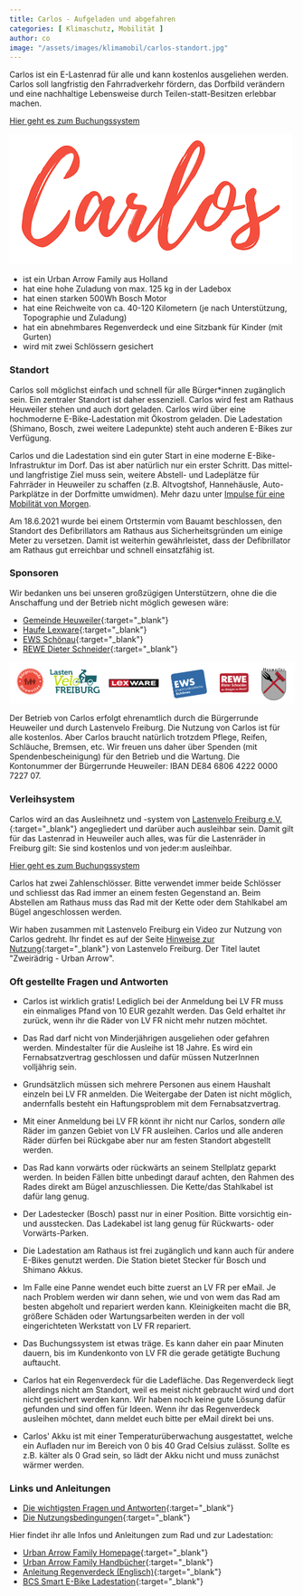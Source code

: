 ```yaml
---
title: Carlos - Aufgeladen und abgefahren
categories: [ Klimaschutz, Mobilität ]
author: co
image: "/assets/images/klimamobil/carlos-standort.jpg"
---
```

Carlos ist ein E-Lastenrad für alle und kann kostenlos ausgeliehen werden. Carlos soll langfristig den Fahrradverkehr fördern, das Dorfbild verändern und eine nachhaltige Lebensweise durch Teilen-statt-Besitzen erlebbar machen.

<a class="btn btn-success" href="https://www.lastenvelofreiburg.de/ausleihen-lastenvelo-21/" role="button" target="_blank">Hier geht es zum Buchungssystem</a>

![Carlos](/assets/images/klimamobil/carlos.png "Carlos")

- ist ein Urban Arrow Family aus Holland
- hat eine hohe Zuladung von max. 125 kg in der Ladebox
- hat einen starken 500Wh Bosch Motor
- hat eine Reichweite von ca. 40-120 Kilometern (je nach Unterstützung, Topographie und Zuladung)
- hat ein abnehmbares Regenverdeck und eine Sitzbank für Kinder (mit Gurten)
- wird mit zwei Schlössern gesichert

### Standort

Carlos soll möglichst einfach und schnell für alle Bürger*innen zugänglich sein. Ein zentraler Standort ist daher essenziell. Carlos wird fest am Rathaus Heuweiler stehen und auch dort geladen. Carlos wird über eine hochmoderne E-Bike-Ladestation mit Ökostrom geladen. Die Ladestation (Shimano, Bosch, zwei weitere Ladepunkte) steht auch anderen E-Bikes zur Verfügung.

Carlos und die Ladestation sind ein guter Start in eine moderne E-Bike-Infrastruktur im Dorf. Das ist aber natürlich nur ein erster Schritt. Das mittel- und langfristige Ziel muss sein, weitere Abstell- und Ladeplätze für Fahrräder in Heuweiler zu schaffen (z.B. Altvogtshof, Hannehäusle, Auto-Parkplätze in der Dorfmitte umwidmen). Mehr dazu unter [Impulse für eine Mobilität von Morgen](/heuweiler-bewegt-sich).

Am 18.6.2021 wurde bei einem Ortstermin vom Bauamt beschlossen, den Standort des Defibrillators am Rathaus aus Sicherheitsgründen um einige Meter zu versetzen. Damit ist weiterhin gewährleistet, dass der Defibrillator am Rathaus gut erreichbar und schnell einsatzfähig ist. 

### Sponsoren

Wir bedanken uns bei unseren großzügigen Unterstützern, ohne die die Anschaffung und der Betrieb nicht möglich gewesen wäre:

- [Gemeinde Heuweiler](https://www.heuweiler.de){:target="_blank"}
- [Haufe Lexware](https://www.lexware.de/){:target="_blank"}
- [EWS Schönau](https://www.ews-schoenau.de/){:target="_blank"}
- [REWE Dieter Schneider](https://rewe-dieter-schneider.de/){:target="_blank"}

![Carlos Sponsoren](/assets/images/klimamobil/carlos-sponsoren.png "Carlos Sonsoren")

Der Betrieb von Carlos erfolgt ehrenamtlich durch die Bürgerrunde Heuweiler und durch Lastenvelo Freiburg.
Die Nutzung von Carlos ist für alle kostenlos. Aber Carlos braucht natürlich trotzdem Pflege, Reifen, Schläuche, Bremsen, etc. Wir freuen uns daher über Spenden (mit Spendenbescheinigung) für den Betrieb und die Wartung. Die Kontonummer der Bürgerrunde Heuweiler: IBAN DE84 6806 4222 0000 7227 07.

### Verleihsystem

Carlos wird an das Ausleihnetz und -system von [Lastenvelo Freiburg e.V.](https://www.lastenvelofreiburg.de/){:target="_blank"} angegliedert und darüber auch ausleihbar sein. Damit gilt für das Lastenrad in Heuweiler auch alles, was für die Lastenräder in Freiburg gilt: Sie sind kostenlos und von jeder:m ausleihbar. 

<a class="btn btn-success" href="https://www.lastenvelofreiburg.de/ausleihen-lastenvelo-21/" role="button" target="_blank">Hier geht es zum Buchungssystem</a>

Carlos hat zwei Zahlenschlösser. Bitte verwendet immer beide Schlösser und schliesst das Rad immer an einem festen Gegenstand an. Beim Abstellen am Rathaus muss das Rad mit der Kette oder dem Stahlkabel am Bügel angeschlossen werden. 

Wir haben zusammen mit Lastenvelo Freiburg ein Video zur Nutzung von Carlos gedreht. Ihr findet es auf der Seite [Hinweise zur Nutzung](https://www.lastenvelofreiburg.de/hinweise-zur-nutzung/){:target="_blank"} von Lastenvelo Freiburg. Der Titel lautet "Zweirädrig - Urban Arrow".

### Oft gestellte Fragen und Antworten

- Carlos ist wirklich gratis! Lediglich bei der Anmeldung bei LV FR muss ein einmaliges Pfand von 10 EUR gezahlt werden. Das Geld erhaltet ihr zurück, wenn ihr die Räder von LV FR nicht mehr nutzen möchtet.

- Das Rad darf nicht von Minderjährigen ausgeliehen oder gefahren werden. Mindestalter für die Ausleihe ist 18 Jahre. Es wird ein Fernabsatzvertrag geschlossen und dafür müssen NutzerInnen volljährig sein. 

- Grundsätzlich müssen sich mehrere Personen aus einem Haushalt einzeln bei LV FR anmelden. Die Weitergabe der Daten ist nicht möglich, andernfalls besteht ein Haftungsproblem mit dem Fernabsatzvertrag. 

- Mit einer Anmeldung bei LV FR könnt ihr nicht nur Carlos, sondern *alle* Räder im ganzen Gebiet von LV FR ausleihen. Carlos und alle anderen Räder dürfen bei Rückgabe aber nur am festen Standort abgestellt werden.

- Das Rad kann vorwärts oder rückwärts an seinem Stellplatz geparkt werden. In beiden Fällen bitte unbedingt darauf achten, den Rahmen des Rades direkt am Bügel anzuschliessen. Die Kette/das Stahlkabel ist dafür lang genug.

- Der Ladestecker (Bosch) passt nur in einer Position. Bitte vorsichtig ein- und ausstecken. Das Ladekabel ist lang genug für Rückwarts- oder Vorwärts-Parken.

- Die Ladestation am Rathaus ist frei zugänglich und kann auch für andere E-Bikes genutzt werden. Die Station bietet Stecker für Bosch und Shimano Akkus.

- Im Falle eine Panne wendet euch bitte zuerst an LV FR per eMail. Je nach Problem werden wir dann sehen, wie und von wem das Rad am besten abgeholt und repariert werden kann. Kleinigkeiten macht die BR, größere Schäden oder Wartungsarbeiten werden in der voll eingerichteten Werkstatt von LV FR repariert.

- Das Buchungssystem ist etwas träge. Es kann daher ein paar Minuten dauern, bis im Kundenkonto von LV FR die gerade getätigte Buchung auftaucht.

- Carlos hat ein Regenverdeck für die Ladefläche. Das Regenverdeck liegt allerdings nicht am Standort, weil es meist nicht gebraucht wird und dort nicht gesichert werden kann. Wir haben noch keine gute Lösung dafür gefunden und sind offen für Ideen. Wenn ihr das Regenverdeck ausleihen möchtet, dann meldet euch bitte per eMail direkt bei uns.

- Carlos' Akku ist mit einer Temperaturüberwachung ausgestattet, welche ein Aufladen nur im Bereich von 0 bis 40 Grad Celsius zulässt. Sollte es z.B. kälter als 0 Grad sein, so lädt der Akku nicht und muss zunächst wärmer werden.

### Links und Anleitungen

* [Die wichtigsten Fragen und Antworten](https://www.lastenvelofreiburg.de/#FAQ){:target="_blank"}
* [Die Nutzungsbedingungen](https://www.lastenvelofreiburg.de/wp-content/uploads/2015/05/AGB_LastenVeloFreiburg.pdf){:target="_blank"}

Hier findet ihr alle Infos und Anleitungen zum Rad und zur Ladestation:

* [Urban Arrow Family Homepage](https://www.urbanarrow.com/de/family){:target="_blank"}
* [Urban Arrow Family Handbücher](https://www.urbanarrow.com/de/broschueren-handbuecher){:target="_blank"}
* [Anleitung Regenverdeck (Englisch)](https://drive.google.com/file/d/1F3voq76KJBajpZ0bpBFX4QZDxQRQL8ny/view?usp=sharing){:target="_blank"}
* [BCS Smart E-Bike Ladestation](https://www.spelsberg.de/e-bike-ladestation/mit-integriertem-ladekabel/58012201/){:target="_blank"}
